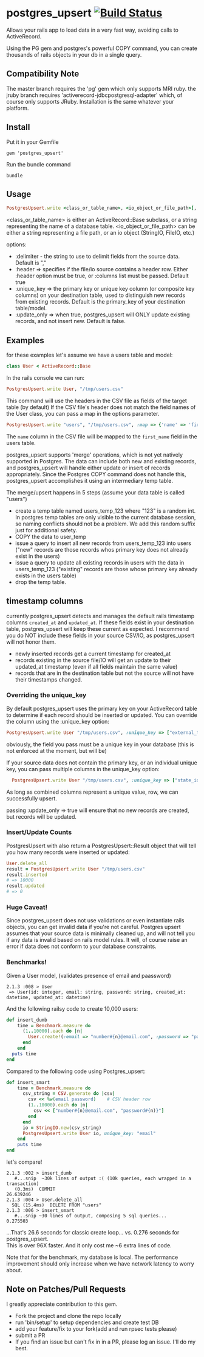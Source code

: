# postgres_upsert [![Build Status](https://travis-ci.org/theSteveMitchell/postgres_upsert.svg?branch=master)](https://travis-ci.org/theSteveMitchell/postgres_upsert)

Allows your  rails app to load data in a very fast way, avoiding calls to ActiveRecord.

Using the PG gem and postgres's powerful COPY command, you can create thousands of rails objects in your db in a single query.

## Compatibility Note
The master branch requires the 'pg' gem which only supports MRI ruby.  the jruby branch requires 'activerecord-jdbcpostgresql-adapter' which, of course only supports JRuby.  Installation is the same whatever your platform.

## Install

Put it in your Gemfile

    gem 'postgres_upsert'

Run the bundle command

    bundle

## Usage

```ruby
PostgresUpsert.write <class_or_table_name>, <io_object_or_file_path>[, options]
```
<class_or_table_name> is either an ActiveRecord::Base subclass, or a string representing the name of a database table.
<io_object_or_file_path> can be either a string representing a file path, or an io object (StringIO, FileIO, etc.)

options:
- :delimiter - the string to use to delimit fields from the source data.  Default is ","
- :header => specifies if the file/io source contains a header row.  Either :header option must be true, or :columns list must be passed.  Default true
- :unique_key => the primary key or unique key column (or composite key columns) on your destination table, used to distinguish new records from existing records.  Default is the primary_key of your destination table/model.
- :update_only => when true, postgres_upsert will ONLY update existing records, and not insert new.  Default is false.

## Examples
for these examples let's assume we have a users table and model:
```ruby
class User < ActiveRecord::Base
```
In the rails console we can run:
```ruby
PostgresUpsert.write User, "/tmp/users.csv"
```

This command will use the headers in the CSV file as fields of the target table (by default)
If the CSV file's header does not match the field names of the User class, you can pass a map in the options parameter.
```ruby
PostgresUpsert.write "users", "/tmp/users.csv", :map => {'name' => 'first_name'}
```
The `name` column in the CSV file will be mapped to the `first_name` field in the users table.

postgres_upsert  supports 'merge' operations, which is not yet natively supported in Postgres.  The data can include both new and existing records, and postgres_upsert will handle either update or insert of records appropriately.  Since the Postgres COPY command does not handle this, postgres_upsert accomplishes it using an intermediary temp table.

The merge/upsert happens in 5 steps (assume your data table is called "users")
* create a temp table named users_temp_123 where "123" is a random int.  In postgres temp tables are only visible to the current database session, so naming conflicts should not be a problem.  We add this random suffix just for additional safety.
* COPY the data to user_temp
* issue a query to insert all new records from users_temp_123 into users ("new" records are those records whos primary key does not already exist in the users)
* issue a query to update all existing records in users with the data in users_temp_123 ("existing" records are those whose primary key already exists in the users table)
* drop the temp table.

## timestamp columns

currently postgres_upsert detects and manages the default rails timestamp columns `created_at` and `updated_at`.  If these fields exist in your destination table, postgres_upsert will keep these current as expected.  I recommend you do NOT include these fields in your source CSV/IO, as postgres_upsert will not honor them.

* newly inserted records get a current timestamp for created_at
* records existing in the source file/IO will get an update to their updated_at timestamp (even if all fields maintain the same value)
* records that are in the destination table but not the source will not have their timestamps changed.


### Overriding the unique_key

By default postgres_upsert uses the primary key on your ActiveRecord table to determine if each record should be inserted or updated.  You can override the column using the :unique_key option:

```ruby
PostgresUpsert.write User "/tmp/users.csv", :unique_key => ["external_twitter_id"]
```

obviously, the field you pass must be a unique key in your database (this is not enforced at the moment, but will be)

If your source data does not contain the primary key, or an individual unique key, you can pass multiple columns in the unique_key option:

```ruby
  PostgresUpsert.write User "/tmp/users.csv", :unique_key => ["state_id_numer", "state_name"]
```
As long as combined columns represent a unique value, row, we can successfully upsert.

passing :update_only => true will ensure that no new records are created, but records will be updated.

### Insert/Update Counts
PostgresUpsert with also return a PostgresUpsert::Result object that will tell you how many records were inserted or updated:

```ruby
User.delete_all
result = PostgresUpsert.write User "/tmp/users.csv"
result.inserted 
# => 10000
result.updated
# => 0
```

### Huge Caveat!
Since postgres_upsert does not use validations or even instantiate rails objects, you can get invalid data if you're not careful.  Postgres upsert assumes that your source data is minimally cleaned up, and will not tell you if any data is invalid based on rails model rules.  It will, of course raise an error if data does not conform to your database constraints.

### Benchmarks!

Given a User model, (validates presence of email and paassword)
```console
2.1.3 :008 > User
 => User(id: integer, email: string, password: string, created_at: datetime, updated_at: datetime) 
```

And the following railsy code to create 10,000 users:
```ruby
def insert_dumb
    time = Benchmark.measure do
      (1..10000).each do |n|
        User.create!(:email => "number#{n}@email.com", :password => "password#{n)}")
      end
    end
  puts time
end
```

Compared to the following code using Postgres_upsert:
```ruby
def insert_smart
    time = Benchmark.measure do
      csv_string = CSV.generate do |csv|
        csv << %w(email password)    # CSV header row
        (1..10000).each do |n|
          csv << ["number#{n}@email.com", "password#{n)}"]
        end
      end
      io = StringIO.new(csv_string)
      PostgresUpsert.write User io, unique_key: "email"
    end
    puts time
end
```

let's compare!

```console
2.1.3 :002 > insert_dumb
   #...snip  ~30k lines of output :( (10k queries, each wrapped in a transaction)
   (0.3ms)  COMMIT
26.639246
2.1.3 :004 > User.delete_all
  SQL (15.4ms)  DELETE FROM "users"
2.1.3 :006 > insert_smart
   #...snip ~30 lines of output, composing 5 sql queries...
0.275503
```

...That's 26.6 seconds for classic create loop... vs. 0.276 seconds for postgres_upsert.  
This is over 96X faster.  And it only cost me ~6 extra lines of code.

Note that for the benchmark, my database is local.  The performance improvement should only increase when we have network latency to worry about.

## Note on Patches/Pull Requests

I greatly appreciate contribution to this gem. 

* Fork the project and clone the repo locally
* run 'bin/setup' to setup dependencies and create test DB
* add your feature/fix to your fork(add and run rpsec tests please)
* submit a PR
* If you find an issue but can't fix in in a PR, please log an issue.  I'll do my best.

